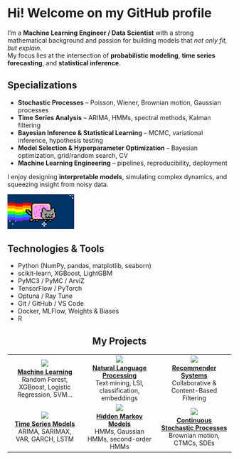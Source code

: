 # Hi! Welcome on my GitHub profile 

I’m a **Machine Learning Engineer / Data Scientist** with a strong mathematical background and passion for building models that *not only fit, but explain*.  
My focus lies at the intersection of **probabilistic modeling**, **time series forecasting**, and **statistical inference**.

## Specializations
- **Stochastic Processes** – Poisson, Wiener, Brownian motion, Gaussian processes  
- **Time Series Analysis** – ARIMA, HMMs, spectral methods, Kalman filtering  
- **Bayesian Inference & Statistical Learning** – MCMC, variational inference, hypothesis testing  
- **Model Selection & Hyperparameter Optimization** – Bayesian optimization, grid/random search, CV  
- **Machine Learning Engineering** – pipelines, reproducibility, deployment

I enjoy designing **interpretable models**, simulating complex dynamics, and squeezing insight from noisy data.


  <img src="assets/github_loop.webp" alt="GitHub Loop" width="150">
</p>

## Technologies & Tools
- Python (NumPy, pandas, matplotlib, seaborn)
- scikit-learn, XGBoost, LightGBM
- PyMC3 / PyMC / ArviZ
- TensorFlow / PyTorch
- Optuna / Ray Tune
- Git / GitHub / VS Code
- Docker, MLFlow, Weights & Biases
- R

<h2 align="center">My Projects</h2>

<table align="center">
  <tr>
    <td align="center" width="33%">
      <a href="https://github.com/pawel-zajac-dev/Machine-Learning">
        <img src="https://github.com/pawel-zajac-dev/assets/artificial_intelligence.png" width="60"/><br/>
        <b>Machine Learning</b>
      </a>
      <br/>
      Random Forest, XGBoost, Logistic Regression, SVM...
    </td>
    <td align="center" width="33%">
      <a href="https://github.com/pawel-zajac-dev/Natural-Language-Processing">
        <img src="https://github.com/pawel-zajac-dev/assets/language.png" width="60"/><br/>
        <b>Natural Language Processing</b>
      </a>
      <br/>
      Text mining, LSI, classification, embeddings
    </td>
    <td align="center" width="33%">
      <a href="https://github.com/pawel-zajac-dev/Recommender-Systems">
        <img src="https://github.com/pawel-zajac-dev/assets/recommender_icon.png" width="60"/><br/>
        <b>Recommender Systems</b>
      </a>
      <br/>
      Collaborative & Content-Based Filtering
    </td>
  </tr>
  <tr>
    <td align="center" width="33%">
      <a href="https://github.com/pawel-zajac-dev/Time-Series-Models">
        <img src="https://github.com/pawel-zajac-dev/assets/time.png" width="60"/><br/>
        <b>Time Series Models</b>
      </a>
      <br/>
      ARIMA, SARIMAX, VAR, GARCH, LSTM
    </td>
    <td align="center" width="33%">
      <a href="https://github.com/pawel-zajac-dev/Hidden-Markov-Models">
        <img src="https://github.com/pawel-zajac-dev/assets/graph.png" width="60"/><br/>
        <b>Hidden Markov Models</b>
      </a>
      <br/>
      HMMs, Gaussian HMMs, second-order HMMs
    </td>
    <td align="center" width="33%">
      <a href="https://github.com/pawel-zajac-dev/Continuous-Stochastic-Processes">
        <img src="https://github.com/pawel-zajac-dev/assets/process.png" width="60"/><br/>
        <b>Continuous Stochastic Processes</b>
      </a>
      <br/>
      Brownian motion, CTMCs, SDEs
    </td>
  </tr>
</table>
